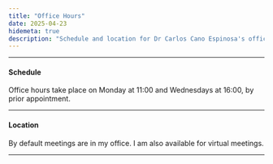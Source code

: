 ```yaml
---
title: "Office Hours"
date: 2025-04-23
hidemeta: true
description: "Schedule and location for Dr Carlos Cano Espinosa's office hours."
---
```


--- 
#### Schedule

Office hours take place on Monday at 11:00 and Wednesdays at 16:00, by prior appointment.

---

#### Location

By default meetings are in my office. I am also available for virtual meetings.

---

<!--
#### Meeting material

+ If we are meeting to discuss research, please send me a written description of the work that you would like to discus. 
+ Presentation slides or paper draft are perfectly fine. 
+ If you do not have those, please send a one-page description of the research. 
+ Please send me the material by 8pm on the evening prior of our meeting.
-->
